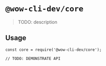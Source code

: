 # `@wow-cli-dev/core`

> TODO: description

## Usage

```
const core = require('@wow-cli-dev/core');

// TODO: DEMONSTRATE API
```
